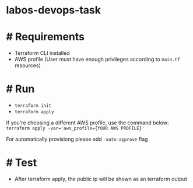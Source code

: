 # labos-devops-task

# # Requirements
- Terraform CLI installed
- AWS profile (User must have enough privileges according to ```main.tf``` resources)

# # Run
- ```terraform init```
- ```terraform apply```

If you're choosing a different AWS profile, use the command below:
```terraform apply -var='aws_profile={YOUR AWS PROFILE}'```

For automatically provisiong please add ```-auto-approve``` flag

# # Test
- After terraform apply, the public ip will be shown as an terraform output